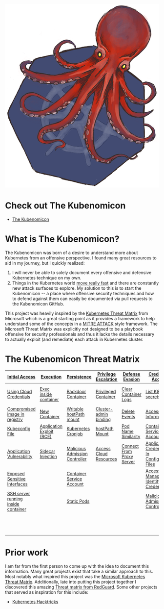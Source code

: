 ![](./src/images/kubenomicon_cropped.png)


# Check out The Kubenomicon
- [The Kubenomicon](https://kubenomicon.com)

# What is The Kubenomicon?
The Kubenomicon was born of a desire to understand more about Kubernetes from an offensive perspective. I found many great resources to aid in my journey, but I quickly realized:
1. I will never be able to solely document every offensive and defensive Kubernetes technique on my own.
2. Things in the Kubernetes world [move really fast](https://kubernetes.io/releases/release/) and there are constantly new attack surfaces to explore. 
My solution to this is to start the Kubenomicon -- a place where offensive security techniques and how to defend against them can easily be documented via pull requests to the Kubenomicon GitHub. 

This project was heavily inspired by the [Kubernetes Threat Matrix](https://microsoft.github.io/Threat-Matrix-for-Kubernetes/) from Microsoft which is a great starting point as it provides a framework to help understand some of the concepts in a [MITRE ATTACK](https://attack.mitre.org/) style framework. The Microsoft Threat Matrix was explicitly not designed to be a playbook offensive for security professionals and thus it lacks the details necessary to actually exploit (and remediate) each attack in Kubernetes cluster. 

# The Kubenomicon Threat Matrix

| [Initial Access](Initial_access.md)                                                            | [Execution](Execution.md)                                       | [Persistence](Persistence.md)                                                     | [Privilege Escalation](Privilege_escalation.md)                            | [Defense Evasion](Defense_evasion.md)                                       | [Credential Access](Credential_access.md)                                                                               | [Discovery](Discovery.md)                                                   | [Lateral Movement](Lateral_movement.md)                                                                                | [Collection](Collection.md)                                                      | [Impact](Impact.md)                                  |
| ---------------------------------------------------------------------------------------------- | --------------------------------------------------------------- | --------------------------------------------------------------------------------- | -------------------------------------------------------------------------- | --------------------------------------------------------------------------- | ----------------------------------------------------------------------------------------------------------------------- | --------------------------------------------------------------------------- | ---------------------------------------------------------------------------------------------------------------------- | -------------------------------------------------------------------------------- | ---------------------------------------------------- |
| [Using Cloud Credentials](./Initial_access/Using_cloud_credentials.md)                         | [Exec inside container](./Execution/Exec_inside_container.md)   | [Backdoor Container](./Persistence/Backdoor_container.md)                         | [Privileged Container](./Privilege_escalation/Privileged_container.md)     | [Clear Container Logs](./Defense_evasion/Clear_container_logs.md)           | [List K8S secrets](./Credential_access/List_K8S_secrets.md)                                                             | [Access Kubernetes API Server](./Discovery/Access_kubernetes_API_server.md) | [Access Cloud Resources](./Lateral_movement/Access_cloud_resources.md)                                                 | [Images from a private registry](./Collection/Images_from_a_private_registry.md) | [Data Destruction](./Impact/Data_destruction.md)     |
| [Compromised image in registry](./Initial_access/Compromised_image_in_registry.md)             | [New Container](./Execution/New_container.md)                   | [Writable hostPath mount](./Persistence/Writable_hostPath_mount.md)               | [Cluster-admin binding](./Privilege_escalation/Cluster-admin_binding.md)   | [Delete Events](./Defense_evasion/Delete_events.md)                         | [Access Node Information](./Credential_access/Access_node_information.md)                                               | [Access Kubelet API](./Discovery/Access_kubelet_API.md)                     | [Container Service Account](./Lateral_movement/Container_service_account.md)                                           | [Collecting Data From Pod](./Collection/Collecting_data_from_pod.md)             | [Resource Hijacking](./Impact/Resource_hijacking.md) |
| [Kubeconfig File](./Initial_access/Kubeconfig_file.md)                                         | [Application Exploit (RCE)](./Execution/Application_exploit.md) | [Kubernetes Cronjob](./Persistence/Kubernetes_cronjob.md)                         | [hostPath Mount](./Privilege_escalation/hostPath_mount.md)                 | [Pod Name Similarity](./Defense_evasion/Pod_name_similarity.md)             | [Container Service Account](./Credential_access/Container_service_account.md)                                           | [Network Mapping](./Discovery/Network_mapping.md)                           | [Cluster Internal Networking](./Lateral_movement/Cluster_internal_networking.md)                                       |                                                                                  | [Denial of Service](./Impact/Denial_of_service.md)   |
| [Application Vulnerability](./Initial_access/Application_vulnerability.md)                     | [Sidecar Injection](./Execution/Sidecar_injection.md)           | [Malicious Admission Controller](./Persistence/Malicious_admission_controller.md) | [Access Cloud Resources](./Privilege_escalation/Access_cloud_resources.md) | [Connect From Proxy Server](./Defense_evasion/Connect_from_proxy_server.md) | [Application Credentials In Configuration Files](./Credential_access/Application_credentials_in_configuration_files.md) | [Exposed Sensitive Interfaces](./Discovery/Exposed_sensitive_interfaces.md) | [Application Credentials In Configuration Files](./Lateral_movement/Application_credentials_in_configuration_files.md) |                                                                                  |                                                      |
| [Exposed Sensitive Interfaces](./Initial_access/Exposed_sensitive_interfaces.md)               |                                                                 | [Container Service Account](./Persistence/Container_service_account.md)           |                                                                            |                                                                             | [Access Managed Identity Credentials](./Credential_access/Access_managed_identity_credentials.md)                       | [Instance Metadata API](./Discovery/Instance_metadata_API.md)               | [Writable hostpath Mount](./Lateral_movement/Writable_hostPath_mount.md)                                               |                                                                                  |                                                      |
| [SSH server running inside container](./Initial_access/SSH_server_running_inside_container.md) |                                                                 | [Static Pods](./Persistence/Static_pods.md)                                       |                                                                            |                                                                             | [Malicious Admission Controller](./Credential_access/Malicious_admission_controller.md)                                 |                                                                             | [CoreDNS Poisoning](./Lateral_movement/CoreDNS_poisoning.md)                                                           |                                                                                  |                                                      |
|                                                                                                |                                                                 |                                                                                   |                                                                            |                                                                             |                                                                                                                         |                                                                             | [ARP Poisoning and IP Spoofing](./Lateral_movement/ARP_poisoning_and_IP_spoofing.md)                                   |                                                                                  |                                                      |


# Prior work
I am far from the first person to come up with the idea to document this information. Many great projects exist that take a similar approach to this. Most notably what inspired this project was the [Microsoft Kubernetes Threat Matrix](https://microsoft.github.io/Threat-Matrix-for-Kubernetes/). Additionally, late into putting this project together I discovered this amazing [Threat matrix from RedGuard](https://kubernetes-threat-matrix.redguard.ch/). Some other projects that served as inspiration for this include:
- [Kubernetes Hacktricks](https://cloud.hacktricks.xyz/pentesting-cloud/kubernetes-security)
